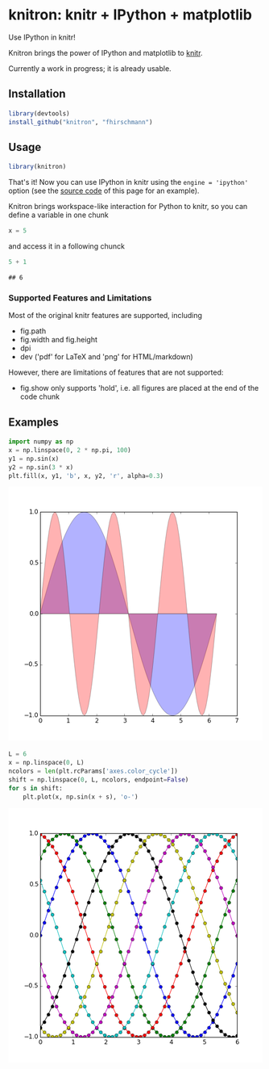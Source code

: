 # knitron: knitr + IPython + matplotlib
Use IPython in knitr!

Knitron brings the power of IPython and matplotlib to [knitr](http://yihui.name/knitr/).

Currently a work in progress; it is already usable.

## Installation

```r
library(devtools)
install_github("knitron", "fhirschmann")
```

## Usage

```r
library(knitron)
```

That's it! Now you can use IPython in knitr using the `engine = 'ipython'` option
(see the [source code](https://raw.githubusercontent.com/fhirschmann/knitron/master/README.Rmd)
of this page for an example).

Knitron brings workspace-like interaction for Python to knitr, so you can define
a variable in one chunk


```python
x = 5
```

and access it in a following chunck


```python
5 + 1
```

```
## 6
```

### Supported Features and Limitations

Most of the original knitr features are supported, including

- fig.path
- fig.width and fig.height
- dpi
- dev ('pdf' for LaTeX and 'png' for HTML/markdown)

However, there are limitations of features that are
not supported:

- fig.show only supports 'hold', i.e. all figures are placed at the end of the code chunk

## Examples


```python
import numpy as np
x = np.linspace(0, 2 * np.pi, 100)
y1 = np.sin(x)
y2 = np.sin(3 * x)
plt.fill(x, y1, 'b', x, y2, 'r', alpha=0.3)
```


![plot of chunk example1](figure/example1-1.png) 


```python
L = 6
x = np.linspace(0, L)
ncolors = len(plt.rcParams['axes.color_cycle'])
shift = np.linspace(0, L, ncolors, endpoint=False)
for s in shift:
    plt.plot(x, np.sin(x + s), 'o-')
```


![plot of chunk example2](figure/example2-1.png) 
